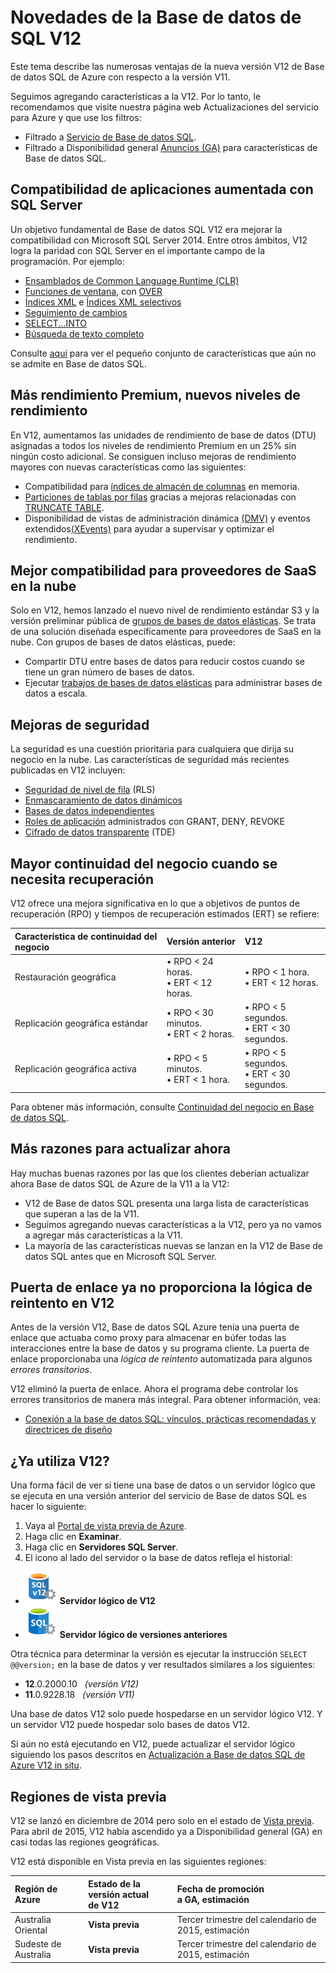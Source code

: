 <properties 
	pageTitle="Novedades de Base de datos SQL V12 | Microsoft Azure" 
	description="Describe cuáles son las ventajas que van a obtener los sistemas empresariales que están utilizando Base de datos SQL de Azure en la nube al actualizarse a la versión V12 ahora." 
	services="sql-database" 
	documentationCenter="" 
	authors="MightyPen" 
	manager="jeffreyg" 
	editor=""/>


<tags 
	ms.service="sql-database" 
	ms.workload="data-management" 
	ms.tgt_pltfrm="na" 
	ms.devlang="na" 
	ms.topic="get-started-article" 
	ms.date="07/21/2015" 
	ms.author="genemi"/>


# Novedades de la Base de datos de SQL V12


Este tema describe las numerosas ventajas de la nueva versión V12 de Base de datos SQL de Azure con respecto a la versión V11.


Seguimos agregando características a la V12. Por lo tanto, le recomendamos que visite nuestra página web Actualizaciones del servicio para Azure y que use los filtros:


- Filtrado a [Servicio de Base de datos SQL](http://azure.microsoft.com/updates/?service=sql-database).
- Filtrado a Disponibilidad general [Anuncios (GA)](http://azure.microsoft.com/updates/?service=sql-database&update-type=general-availability) para características de Base de datos SQL.


## Compatibilidad de aplicaciones aumentada con SQL Server


Un objetivo fundamental de Base de datos SQL V12 era mejorar la compatibilidad con Microsoft SQL Server 2014. Entre otros ámbitos, V12 logra la paridad con SQL Server en el importante campo de la programación. Por ejemplo:


- [Ensamblados de Common Language Runtime (CLR)](http://msdn.microsoft.com/library/ms189524.aspx)
- [Funciones de ventana](https://msdn.microsoft.com/library/bb934097.aspx), con [OVER](http://msdn.microsoft.com/library/ms189461.aspx) 
- [Índices XML](https://msdn.microsoft.com/library/bb934097.aspx) e [Índices XML selectivos](http://msdn.microsoft.com/library/jj670104.aspx)
- [Seguimiento de cambios](http://msdn.microsoft.com/library/bb933875.aspx)
- [SELECT...INTO](http://msdn.microsoft.com/library/ms188029.aspx)
- [Búsqueda de texto completo](http://msdn.microsoft.com/library/ms142571.aspx)


Consulte [aquí](http://msdn.microsoft.com/library/azure/ee336281.aspx) para ver el pequeño conjunto de características que aún no se admite en Base de datos SQL.


## Más rendimiento Premium, nuevos niveles de rendimiento


En V12, aumentamos las unidades de rendimiento de base de datos (DTU) asignadas a todos los niveles de rendimiento Premium en un 25% sin ningún costo adicional. Se consiguen incluso mejoras de rendimiento mayores con nuevas características como las siguientes:


- Compatibilidad para [índices de almacén de columnas](http://msdn.microsoft.com/library/gg492153.aspx) en memoria.
- [Particiones de tablas por filas](http://msdn.microsoft.com/library/ms187802.aspx) gracias a mejoras relacionadas con [TRUNCATE TABLE](http://msdn.microsoft.com/library/ms177570.aspx).
- Disponibilidad de vistas de administración dinámica [(DMV)](http://msdn.microsoft.com/library/ms188754.aspx) y eventos extendidos[(XEvents)](https://msdn.microsoft.com/library/bb630282.aspx) para ayudar a supervisar y optimizar el rendimiento.


## Mejor compatibilidad para proveedores de SaaS en la nube


Solo en V12, hemos lanzado el nuevo nivel de rendimiento estándar S3 y la versión preliminar pública de [grupos de bases de datos elásticas](sql-database-elastic-pool.md). Se trata de una solución diseñada específicamente para proveedores de SaaS en la nube. Con grupos de bases de datos elásticas, puede:


- Compartir DTU entre bases de datos para reducir costos cuando se tiene un gran número de bases de datos.
- Ejecutar [trabajos de bases de datos elásticas](sql-database-elastic-jobs-overview.md) para administrar bases de datos a escala.


## Mejoras de seguridad


La seguridad es una cuestión prioritaria para cualquiera que dirija su negocio en la nube. Las características de seguridad más recientes publicadas en V12 incluyen:


- [Seguridad de nivel de fila](http://msdn.microsoft.com/library/dn765131.aspx) (RLS)
- [Enmascaramiento de datos dinámicos](sql-database-dynamic-data-masking-get-started.md)
- [Bases de datos independientes](http://msdn.microsoft.com/library/azure/ff394108.aspx)
- [Roles de aplicación](http://msdn.microsoft.com/library/ms190998.aspx) administrados con GRANT, DENY, REVOKE
- [Cifrado de datos transparente](http://msdn.microsoft.com/library/0bf7e8ff-1416-4923-9c4c-49341e208c62.aspx) (TDE)


## Mayor continuidad del negocio cuando se necesita recuperación


V12 ofrece una mejora significativa en lo que a objetivos de puntos de recuperación (RPO) y tiempos de recuperación estimados (ERT) se refiere:


| Característica de continuidad del negocio | Versión anterior | V12 |
| :-- | :-- | :-- |
| Restauración geográfica | • RPO < 24 horas.<br/>• ERT < 12 horas. | • RPO < 1 hora.<br/>• ERT < 12 horas. |
| Replicación geográfica estándar | • RPO < 30 minutos.<br/>• ERT < 2 horas. | • RPO < 5 segundos.<br/>• ERT < 30 segundos. |
| Replicación geográfica activa | • RPO < 5 minutos.<br/>• ERT < 1 hora. | • RPO < 5 segundos.<br/>• ERT < 30 segundos. |


Para obtener más información, consulte [Continuidad del negocio en Base de datos SQL](https://msdn.microsoft.com/library/azure/hh852669.aspx).


## Más razones para actualizar ahora


Hay muchas buenas razones por las que los clientes deberían actualizar ahora Base de datos SQL de Azure de la V11 a la V12:


- V12 de Base de datos SQL presenta una larga lista de características que superan a las de la V11.
- Seguimos agregando nuevas características a la V12, pero ya no vamos a agregar más características a la V11.
- La mayoría de las características nuevas se lanzan en la V12 de Base de datos SQL antes que en Microsoft SQL Server.


## Puerta de enlace ya no proporciona la lógica de reintento en V12


Antes de la versión V12, Base de datos SQL Azure tenía una puerta de enlace que actuaba como proxy para almacenar en búfer todas las interacciones entre la base de datos y su programa cliente. La puerta de enlace proporcionaba una *lógica de reintento* automatizada para algunos *errores transitorios*.

 V12 eliminó la puerta de enlace. Ahora el programa debe controlar los errores transitorios de manera más integral. Para obtener información, vea:


- [Conexión a la base de datos SQL: vínculos, prácticas recomendadas y directrices de diseño](sql-database-connect-central-recommendations.md#gatewaynoretry)


## ¿Ya utiliza V12?


Una forma fácil de ver si tiene una base de datos o un servidor lógico que se ejecuta en una versión anterior del servicio de Base de datos SQL es hacer lo siguiente:


1. Vaya al [Portal de vista previa de Azure](http://portal.azure.com/).
2. Haga clic en **Examinar**.
3. Haga clic en **Servidores SQL Server**.
4. El icono al lado del servidor o la base de datos refleja el historial:
 - ![Icono para un servidor v12](./media/sql-database-v12-whats-new/v12_icon.png) **Servidor lógico de V12**
 - ![Icono para un servidor de una versión anterior](./media/sql-database-v12-whats-new/earlier_icon.png) **Servidor lógico de versiones anteriores**


Otra técnica para determinar la versión es ejecutar la instrucción `SELECT @@version;` en la base de datos y ver resultados similares a los siguientes:


- **12**.0.2000.10 &nbsp; *(versión V12)*
- **11**.0.9228.18 &nbsp; *(versión V11)*


Una base de datos V12 solo puede hospedarse en un servidor lógico V12. Y un servidor V12 puede hospedar solo bases de datos V12.


Si aún no está ejecutando en V12, puede actualizar el servidor lógico siguiendo los pasos descritos en [Actualización a Base de datos SQL de Azure V12 in situ](sql-database-v12-upgrade.md).


## <a name="V12AzureSqlDbPreviewGaTable"></a>Regiones de vista previa


V12 se lanzó en diciembre de 2014 pero solo en el estado de [Vista previa](http://azure.microsoft.com/support/legal/preview-supplemental-terms/). Para abril de 2015, V12 había ascendido ya a Disponibilidad general (GA) en casi todas las regiones geográficas.


V12 está disponible en Vista previa en las siguientes regiones:


| Región de Azure | Estado de la versión actual<br/>de V12 | Fecha de promoción<br/>a GA, estimación |
| :--- | :--- | :--- |
| Australia Oriental | **Vista previa** | Tercer trimestre del calendario de 2015, estimación |
| Sudeste de Australia | **Vista previa** | Tercer trimestre del calendario de 2015, estimación |

 

<!---HONumber=July15_HO4-->
